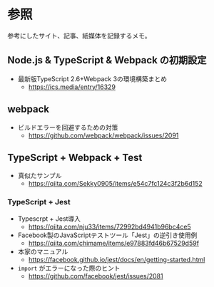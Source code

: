 # 参照

参考にしたサイト、記事、紙媒体を記録するメモ。


## Node.js & TypeScript & Webpack の初期設定

- 最新版TypeScript 2.6+Webpack 3の環境構築まとめ
  - <https://ics.media/entry/16329>


## webpack

- ビルドエラーを回避するための対策
  - <https://github.com/webpack/webpack/issues/2091>

## TypeScript + Webpack + Test

- 真似たサンプル
  - <https://qiita.com/Sekky0905/items/e54c7fc124c3f2b6d152>

### TypeScript + Jest

- Typescrpt + Jest導入
  - <https://qiita.com/nju33/items/72992bd4941b96bc4ce5>
- Facebook製のJavaScriptテストツール「Jest」の逆引き使用例
  - <https://qiita.com/chimame/items/e97883fd46b67529d59f>
- 本家のマニュアル
  - <https://facebook.github.io/jest/docs/en/getting-started.html>
- `import` がエラーになった際のヒント
  - <https://github.com/facebook/jest/issues/2081>